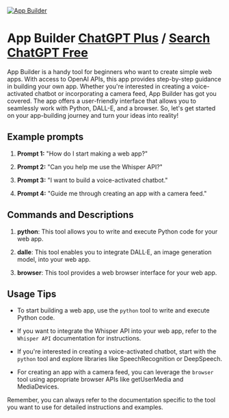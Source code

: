 
[![App Builder](https://files.oaiusercontent.com/file-195IkEJA4tDK05nFI7330aV0?se=2123-10-15T13%3A25%3A27Z&sp=r&sv=2021-08-06&sr=b&rscc=max-age%3D31536000%2C%20immutable&rscd=attachment%3B%20filename%3D0b734e06-bbfb-4a8c-ad5a-d28c6129c349.png&sig=8I7G70sPUdPCjmJgWB2SEgBOMUeoVKAM6wecQrKaUTc%3D)](https://chat.openai.com/g/g-Th6nv2nQQ-app-builder)

# App Builder [ChatGPT Plus](https://chat.openai.com/g/g-Th6nv2nQQ-app-builder) / [Search ChatGPT Free](https://gptcall.net/index.html#/?search=App%20Builder)

App Builder is a handy tool for beginners who want to create simple web apps. With access to OpenAI APIs, this app provides step-by-step guidance in building your own app. Whether you're interested in creating a voice-activated chatbot or incorporating a camera feed, App Builder has got you covered. The app offers a user-friendly interface that allows you to seamlessly work with Python, DALL-E, and a browser. So, let's get started on your app-building journey and turn your ideas into reality!

## Example prompts

1. **Prompt 1:** "How do I start making a web app?"

2. **Prompt 2:** "Can you help me use the Whisper API?"

3. **Prompt 3:** "I want to build a voice-activated chatbot."

4. **Prompt 4:** "Guide me through creating an app with a camera feed."

## Commands and Descriptions

1. **python**: This tool allows you to write and execute Python code for your web app.

2. **dalle**: This tool enables you to integrate DALL·E, an image generation model, into your web app.

3. **browser**: This tool provides a web browser interface for your web app.

## Usage Tips

- To start building a web app, use the `python` tool to write and execute Python code.

- If you want to integrate the Whisper API into your web app, refer to the `Whisper API` documentation for instructions.

- If you're interested in creating a voice-activated chatbot, start with the `python` tool and explore libraries like SpeechRecognition or DeepSpeech.

- For creating an app with a camera feed, you can leverage the `browser` tool using appropriate browser APIs like getUserMedia and MediaDevices.

Remember, you can always refer to the documentation specific to the tool you want to use for detailed instructions and examples.


